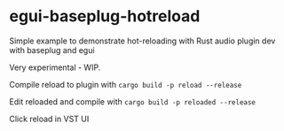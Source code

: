 # egui-baseplug-hotreload
Simple example to demonstrate hot-reloading with Rust audio plugin dev with baseplug and egui

Very experimental - WIP.

Compile reload to plugin with `cargo build -p reload --release`

Edit reloaded and compile with `cargo build -p reloaded --release`

Click reload in VST UI
